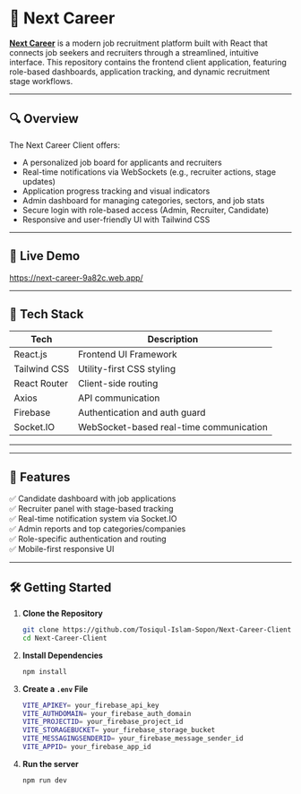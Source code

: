 # 🎯 Next Career

**[Next Career](https://next-career-9a82c.web.app/)** is a modern job recruitment platform built with React that connects job seekers and recruiters through a streamlined, intuitive interface. This repository contains the frontend client application, featuring role-based dashboards, application tracking, and dynamic recruitment stage workflows.

---

## 🔍 Overview

The Next Career Client offers:

- A personalized job board for applicants and recruiters
- Real-time notifications via WebSockets (e.g., recruiter actions, stage updates)
- Application progress tracking and visual indicators
- Admin dashboard for managing categories, sectors, and job stats
- Secure login with role-based access (Admin, Recruiter, Candidate)
- Responsive and user-friendly UI with Tailwind CSS

---

## 🚀 Live Demo

https://next-career-9a82c.web.app/

---

## 🧰 Tech Stack

| Tech             | Description                     |
|------------------|---------------------------------|
| React.js         | Frontend UI Framework           |
| Tailwind CSS     | Utility-first CSS styling       |
| React Router     | Client-side routing             |
| Axios            | API communication               |
| Firebase         | Authentication and auth guard   |
| Socket.IO        | WebSocket-based real-time communication   |

---


---

## 🧪 Features

✅ Candidate dashboard with job applications  
✅ Recruiter panel with stage-based tracking  
✅ Real-time notification system via Socket.IO  
✅ Admin reports and top categories/companies  
✅ Role-specific authentication and routing  
✅ Mobile-first responsive UI  

---

## 🛠️ Getting Started

1. **Clone the Repository**
   ```bash
   git clone https://github.com/Tosiqul-Islam-Sopon/Next-Career-Client.git
   cd Next-Career-Client
2. **Install Dependencies**
   ```bash
   npm install
3. **Create a `.env` File**
   ```bash
   VITE_APIKEY= your_firebase_api_key
   VITE_AUTHDOMAIN= your_firebase_auth_domain
   VITE_PROJECTID= your_firebase_project_id
   VITE_STORAGEBUCKET= your_firebase_storage_bucket
   VITE_MESSAGINGSENDERID= your_firebase_message_sender_id
   VITE_APPID= your_firebase_app_id
4. **Run the server**
   ```bash
   npm run dev
